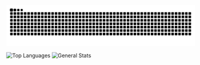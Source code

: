 <picture>
  <source media="(prefers-color-scheme: dark)" srcset="dist/github-snake-dark.svg" />
  <source media="(prefers-color-scheme: light)" srcset="dist/github-snake.svg" />
  <img alt="github-snake" src="dist/github-snake.svg" />
</picture>

![Top Languages](https://github-readme-stats.vercel.app/api/top-langs?username=sdfgsdfgd&layout=compact&theme=gruvbox&show_icons) 
![General Stats](https://github-readme-stats.vercel.app/api?username=sdfgsdfgd&show_icons=true&theme=gruvbox)


<!--
- 🔭 I’m currently working on ...
- 🌱 I’m currently learning ...
- 👯 I’m looking to collaborate on ...
- 🤔 I’m looking for help with ...
- 💬 Ask me about ...
- 📫 How to reach me: ...
- 😄 Pronouns: ...
- ⚡ Fun fact: ...
-->
